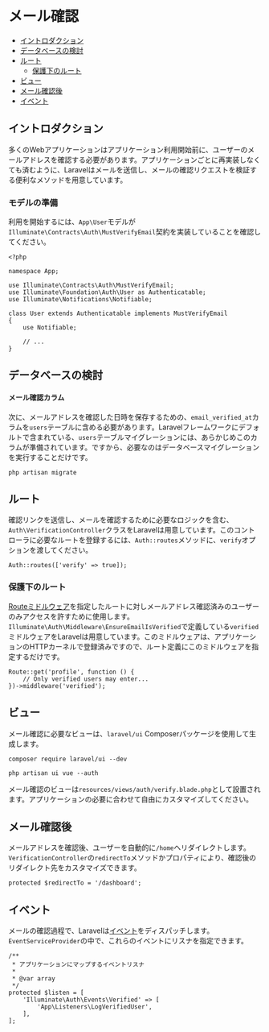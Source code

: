 # メール確認

- [イントロダクション](#introduction)
- [データベースの検討](#verification-database)
- [ルート](#verification-routing)
    - [保護下のルート](#protecting-routes)
- [ビュー](#verification-views)
- [メール確認後](#after-verifying-emails)
- [イベント](#events)

<a name="introduction"></a>
## イントロダクション

多くのWebアプリケーションはアプリケーション利用開始前に、ユーザーのメールアドレスを確認する必要があります。アプリケーションごとに再実装しなくても済むように、Laravelはメールを送信し、メールの確認リクエストを検証する便利なメソッドを用意しています。

### モデルの準備

利用を開始するには、`App\User`モデルが`Illuminate\Contracts\Auth\MustVerifyEmail`契約を実装していることを確認してください。

    <?php

    namespace App;

    use Illuminate\Contracts\Auth\MustVerifyEmail;
    use Illuminate\Foundation\Auth\User as Authenticatable;
    use Illuminate\Notifications\Notifiable;

    class User extends Authenticatable implements MustVerifyEmail
    {
        use Notifiable;

        // ...
    }

<a name="verification-database"></a>
## データベースの検討

#### メール確認カラム

次に、メールアドレスを確認した日時を保存するための、`email_verified_at`カラムを`users`テーブルに含める必要があります。Laravelフレームワークにデフォルトで含まれている、`users`テーブルマイグレーションには、あらかじめこのカラムが準備されています。ですから、必要なのはデータベースマイグレーションを実行することだけです。

    php artisan migrate

<a name="verification-routing"></a>
## ルート

確認リンクを送信し、メールを確認するために必要なロジックを含む、`Auth\VerificationController`クラスをLaravelは用意しています。このコントローラに必要なルートを登録するには、`Auth::routes`メソッドに、`verify`オプションを渡してください。

    Auth::routes(['verify' => true]);

<a name="protecting-routes"></a>
### 保護下のルート

[Routeミドルウェア](/docs/{{version}}/middleware)を指定したルートに対しメールアドレス確認済みのユーザーのみアクセスを許すために使用します。`Illuminate\Auth\Middleware\EnsureEmailIsVerified`で定義している`verified`ミドルウェアをLaravelは用意しています。このミドルウェアは、アプリケーションのHTTPカーネルで登録済みですので、ルート定義にこのミドルウェアを指定するだけです。

    Route::get('profile', function () {
        // Only verified users may enter...
    })->middleware('verified');

<a name="verification-views"></a>
## ビュー

メール確認に必要なビューは、`laravel/ui` Composerパッケージを使用して生成します。

    composer require laravel/ui --dev

    php artisan ui vue --auth

メール確認のビューは`resources/views/auth/verify.blade.php`として設置されます。アプリケーションの必要に合わせて自由にカスタマイズしてください。

<a name="after-verifying-emails"></a>
## メール確認後

メールアドレスを確認後、ユーザーを自動的に`/home`ヘリダイレクトします。`VerificationController`の`redirectTo`メソッドかプロパティにより、確認後のリダイレクト先をカスタマイズできます。

    protected $redirectTo = '/dashboard';

<a name="events"></a>
## イベント

メールの確認過程で、Laravelは[イベント](/docs/{{version}}/events)をディスパッチします。`EventServiceProvider`の中で、これらのイベントにリスナを指定できます。

    /**
     * アプリケーションにマップするイベントリスナ
     *
     * @var array
     */
    protected $listen = [
        'Illuminate\Auth\Events\Verified' => [
            'App\Listeners\LogVerifiedUser',
        ],
    ];
